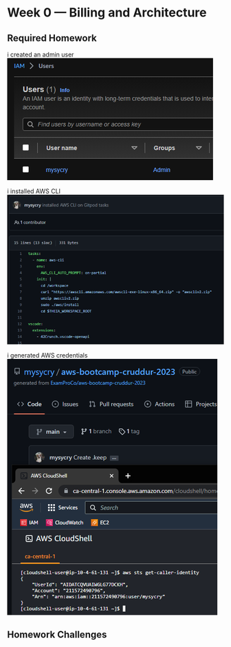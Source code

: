 # Week 0 — Billing and Architecture

## Required Homework

i created an admin user  
![Admin IAM user](assets/week0-proof-of-IAM-admin-role.png)

i installed AWS CLI  
![Proof of AWS CLI](assets/week0-install-AWS-CLI.png)  

i generated AWS credentials  
![Proof of AWS Credentials](assets/week0-proof-of-aws-credentials.png)

## Homework Challenges
